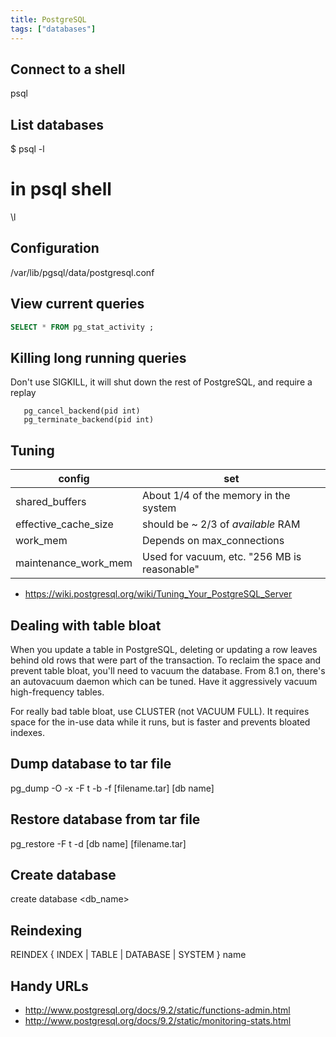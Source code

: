 ```yaml
---
title: PostgreSQL
tags: ["databases"]
---
```


Connect to a shell
------------------



 psql

List databases
--------------



 $ psql -l

 # in psql shell
 \l

Configuration
-------------


 
 /var/lib/pgsql/data/postgresql.conf

View current queries
--------------------

```sql
SELECT * FROM pg_stat_activity ;
```

Killing long running queries
----------------------------

Don't use SIGKILL, it will shut down the rest of PostgreSQL, and require a replay

	
	   pg_cancel_backend(pid int) 
	   pg_terminate_backend(pid int)
Tuning
------

| config               | set                                          |
|----------------------|----------------------------------------------|
| shared_buffers       | About 1/4 of the memory in the system        |
| effective_cache_size | should be ~ 2/3 of *available* RAM           |
| work_mem             | Depends on max_connections                   |
| maintenance_work_mem | Used for vacuum, etc. "256 MB is reasonable" |


* <https://wiki.postgresql.org/wiki/Tuning_Your_PostgreSQL_Server>


Dealing with table bloat
------------------------

When you update a table in PostgreSQL, deleting or updating a row leaves behind old rows that were part of the transaction. To reclaim the space and prevent table bloat, you'll need to vacuum the database.
From 8.1 on, there's an autovacuum daemon which can be tuned. Have it aggressively vacuum high-frequency tables.

For really bad table bloat, use CLUSTER (not VACUUM FULL). It requires space for the in-use data while it runs, but is faster and prevents bloated indexes.

Dump database to tar file
-------------------------



 pg_dump -O -x -F t -b -f [filename.tar] [db name]

Restore database from tar file
------------------------------



 pg_restore -F t -d [db name] [filename.tar]

Create database
---------------



 create database <db_name>

Reindexing
----------



 REINDEX { INDEX | TABLE | DATABASE | SYSTEM } name

Handy URLs
----------


* <http://www.postgresql.org/docs/9.2/static/functions-admin.html>
* <http://www.postgresql.org/docs/9.2/static/monitoring-stats.html>




